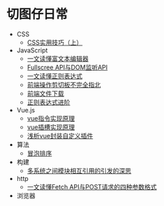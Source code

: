 # 切图仔日常

- CSS
  - [CSS实用技巧（上）](css/css实用技巧（上）.md)
- JavaScript
  - [一文读懂富文本编辑器](js/一文读懂富文本编辑器.md)
  - [Fullscree API与DOM监听API](js/Fullscreen%20API与DOM监听API.md)
  - [一文读懂正则表达式](js/一文读懂正则表达式.md)
  - [前端操作剪切板不完全指北](js/前端操作剪切板不完全指北.md)
  - [前端文件下载](js/前端文件下载.md)
  - [正则表达式进阶](js/正则表达式进阶.md)
- Vue.js
  - [vue指令实现原理](vue/vue指令实现原理.md)
  - [vue插槽实现原理](vue/vue插槽实现原理.md)
  - [浅析vue封装自定义插件](vue/浅析vue封装自定义插件.md)
- 算法
  - [冒泡排序](js/冒泡排序.md)
- 构建
  - [多系统之间模块相互引用的引发的深思](构建/多系统之间模块相互引用的引发的深思.md)
- http
  - [一文读懂Fetch API与POST请求的四种参数格式](http/一文读懂Fetch%20API与POST请求的四种参数格式.md)
- 浏览器
